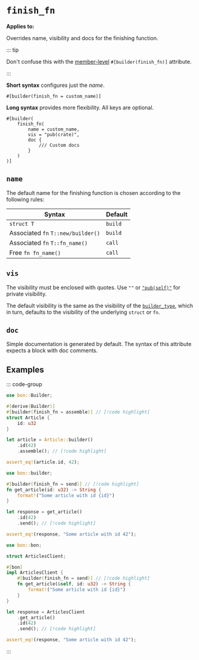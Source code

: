 # `finish_fn`

**Applies to:** <Badge text="structs"/> <Badge text="free functions"/> <Badge text="associated methods"/>

Overrides name, visibility and docs for the finishing function.

::: tip

Don't confuse this with the [member-level](../member/finish_fn) `#[builder(finish_fn)]` attribute.

:::

**Short syntax** configures just the *name*.

```attr
#[builder(finish_fn = custom_name)]
```

**Long syntax** provides more flexibility. All keys are optional.

```attr
#[builder(
    finish_fn(
        name = custom_name,
        vis = "pub(crate)",
        doc {
            /// Custom docs
        }
    )
)]
```

## `name`

The default name for the finishing function is chosen according to the following rules:

| Syntax                             | Default
|------------------------------------|----------
| `struct T`                         | `build`
| Associated `fn` `T::new/builder()` | `build`
| Associated `fn` `T::fn_name()`     | `call`
| Free `fn fn_name()`                | `call`

## `vis`

The visibility must be enclosed with quotes. Use `""` or [`"pub(self)"`](https://doc.rust-lang.org/reference/visibility-and-privacy.html#pubin-path-pubcrate-pubsuper-and-pubself) for private visibility.

The default visibility is the same as the visibility of the [`builder_type`](./builder-type#vis), which in turn, defaults to the visibility of the underlying `struct` or `fn`.

## `doc`

Simple documentation is generated by default. The syntax of this attribute expects a block with doc comments.

## Examples

::: code-group

```rust [Struct]
use bon::Builder;

#[derive(Builder)]
#[builder(finish_fn = assemble)] // [!code highlight]
struct Article {
    id: u32
}

let article = Article::builder()
    .id(42)
    .assemble(); // [!code highlight]

assert_eq!(article.id, 42);
```

```rust [Function]
use bon::builder;

#[builder(finish_fn = send)] // [!code highlight]
fn get_article(id: u32) -> String {
    format!("Some article with id {id}")
}

let response = get_article()
    .id(42)
    .send(); // [!code highlight]

assert_eq!(response, "Some article with id 42");
```

```rust [Method]
use bon::bon;

struct ArticlesClient;

#[bon]
impl ArticlesClient {
    #[builder(finish_fn = send)] // [!code highlight]
    fn get_article(&self, id: u32) -> String {
        format!("Some article with id {id}")
    }
}

let response = ArticlesClient
    .get_article()
    .id(42)
    .send(); // [!code highlight]

assert_eq!(response, "Some article with id 42");
```

:::
